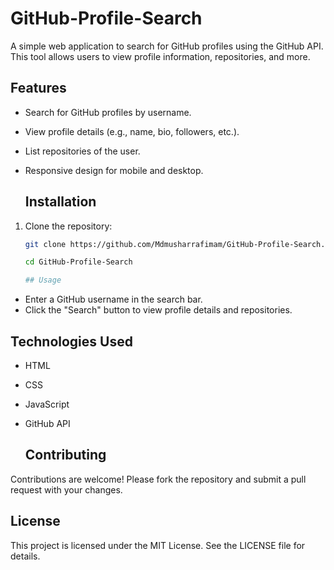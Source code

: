 # GitHub-Profile-Search

A simple web application to search for GitHub profiles using the GitHub API. This tool allows users to view profile information, repositories, and more.

## Features

- Search for GitHub profiles by username.
- View profile details (e.g., name, bio, followers, etc.).
- List repositories of the user.
- Responsive design for mobile and desktop.

  ## Installation

1. Clone the repository:
   ```bash
   git clone https://github.com/Mdmusharrafimam/GitHub-Profile-Search.git

   cd GitHub-Profile-Search

   ## Usage

- Enter a GitHub username in the search bar.
- Click the "Search" button to view profile details and repositories.

 ## Technologies Used

- HTML
- CSS
- JavaScript
- GitHub API

  ## Contributing

Contributions are welcome! Please fork the repository and submit a pull request with your changes.

## License

This project is licensed under the MIT License. See the LICENSE file for details.
